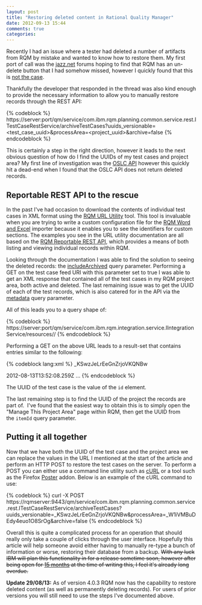 ```yaml
---
layout: post
title: "Restoring deleted content in Rational Quality Manager"
date: 2012-09-13 15:44
comments: true
categories: 
---
```


Recently I had an issue where a tester had deleted a number of artifacts from RQM by mistake and wanted to know how to restore them. My first port of call was the [jazz.net][1] forums hoping to find that RQM has an un-delete button that I had somehow missed, however I quickly found that this is [not the case][2].

Thankfully the developer that responded in the thread was also kind enough to provide the necessary information to allow you to manually restore records through the REST API:

{% codeblock %}
https://server:port/qm/service/com.ibm.rqm.planning.common.service.rest.ITestCaseRestService/archiveTestCases?uuids_versionable=<test_case_uuid>&processArea=<project_uuid>&archive=false
{% endcodeblock %}


This is certainly a step in the right direction, however it leads to the next obvious question of how do I find the UUIDs of my test cases and project area? My first line of investigation was the [OSLC API][3] however this quickly hit a dead-end when I found that the OSLC API does not return deleted records.

## Reportable REST API to the rescue

In the past I've had occasion to download the contents of individual test cases in XML format using the [RQM URL Utility][4] tool. This tool is invaluable when you are trying to write a custom configuration file for the [RQM Word and Excel][5] importer because it enables you to see the identifiers for custom sections. The examples you see in the URL utility documentation are all based on the [RQM Reportable REST API][6], which provides a means of both listing and viewing individual records within RQM.

Looking through the documentation I was able to find the solution to seeing the deleted records: the [includeArchived][7] query parameter. Performing a GET on the test case feed URI with this parameter set to true I was able to get an XML response that contained all of the test cases in my RQM project area, both active and deleted. The last remaining issue was to get the UUID of each of the test records, which is also catered for in the API via the [metadata][8] query parameter.

All of this leads you to a query shape of:

{% codeblock %}
https://server:port/qm/service/com.ibm.rqm.integration.service.IIntegrationService/resources/<project-alias>/<resource-type>
{% endcodeblock %}

Performing a GET on the above URL leads to a result-set that contains entries similar to the following:

{% codeblock lang:xml %}
<entry xmlns="http://www.w3.org/2005/Atom">
 <id>_KSwzJeLrEeGnZrjoVKQNBw</id>
 <title type="text">My Test Case</title>
 <summary type="text"/>
 <updated>2012-08-13T13:52:08.259Z</updated>
 ...
</entry>
{% endcodeblock %}

The UUID of the test case is the value of the `id` element.

The last remaining step is to find the UUID of the project the records are part of.  I've found that the easiest way to obtain this is to simply open the "Manage This Project Area" page within RQM, then get the UUID from the `itemId` query parameter.

## Putting it all together

Now that we have both the UUID of the test case and the project area we can replace the values in the URL I mentioned at the start of the article and perform an HTTP POST to restore the test cases on the server. To perform a POST you can either use a command line utility such as [cURL][9] or a tool such as the Firefox [Poster][10] addon. Below is an example of the cURL command to use:

{% codeblock %}
curl -X POST https://rqmserver:9443/qm/service/com.ibm.rqm.planning.common.service.rest.ITestCaseRestService/archiveTestCases?uuids_versionable=_KSwzJeLrEeGnZrjoVKQNBw&processArea=_W1iVMBuDEdy4euo1O8SrOg&archive=false
{% endcodeblock %}

Overall this is quite a complicated process for an operation that should really only take a couple of clicks through the user interface. Hopefully this article will help someone avoid either having to manually re-type a bunch of information or worse, restoring their database from a backup. ~~With any luck IBM will plan this functionality in for a release sometime soon, however after being open for [15 months][11] at the time of writing this, I feel it's already long overdue.~~

**Update 29/08/13:** As of version 4.0.3 RQM now has the capability to restore deleted content (as well as permanently deleting records). For users of prior versions you will still need to use the steps I've documented above.


[1]: https://jazz.net/forum
[2]: https://jazz.net/forum/questions/74023/how-to-reinstate-a-deleted-test-case
[3]: http://open-services.net/
[4]: https://jazz.net/wiki/bin/view/Main/RQMURLUtility
[5]: https://jazz.net/wiki/bin/view/Main/RQMExcelWordImporter
[6]: https://jazz.net/wiki/bin/view/Main/RqmApi
[7]: https://jazz.net/wiki/bin/view/Main/RqmApi#includeArchived
[8]: https://jazz.net/wiki/bin/view/Main/RqmApi#metadata
[9]: http://curl.haxx.se/
[10]: https://addons.mozilla.org/en-us/firefox/addon/poster/
[11]: https://jazz.net/jazz02/resource/itemName/com.ibm.team.workitem.WorkItem/52743